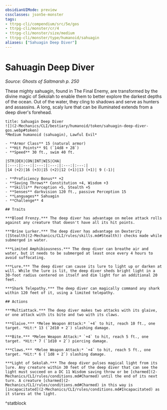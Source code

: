 ```yaml
---
obsidianUIMode: preview
cssclasses: json5e-monster
tags:
- ttrpg-cli/compendium/src/5e/gos
- ttrpg-cli/monster/cr/4
- ttrpg-cli/monster/size/medium
- ttrpg-cli/monster/type/humanoid/sahuagin
aliases: ["Sahuagin Deep Diver"]
---
```

# Sahuagin Deep Diver
*Source: Ghosts of Saltmarsh p. 250*  


These mighty sahuagin, found in The Final Enemy, are transformed by the divine magic of Sekolah to enable them to better explore the darkest depths of the ocean. Out of the water, they cling to shadows and serve as hunters and assassins. A long, scaly lure that can be illuminated extends from a deep diver's forehead.

```ad-statblock
title: Sahuagin Deep Diver
![](2-Mechanics/CLI/bestiary/humanoid/token/sahuagin-deep-diver-gos.webp#token)
*Medium humanoid (sahuagin), Lawful Evil*

- **Armor Class** 15 (natural armor)
- **Hit Points** 91 (`14d8 + 28`) 
- **Speed** 30 ft., swim 40 ft.

|STR|DEX|CON|INT|WIS|CHA|
|:---:|:---:|:---:|:---:|:---:|:---:|
|14 (+2)|16 (+3)|15 (+2)|12 (+1)|13 (+1)| 9 (-1)|

- **Proficiency Bonus** +2
- **Saving Throws** Constitution +4, Wisdom +3
- **Skills** Perception +5, Stealth +5
- **Senses** darkvision 120 ft., passive Perception 15
- **Languages** Sahuagin
- **Challenge** 4

## Traits

***Blood Frenzy.*** The deep diver has advantage on melee attack rolls against any creature that doesn't have all its hit points.

***Brine Lurker.*** The deep diver has advantage on Dexterity ([Stealth](2-Mechanics/CLI/rules/skills.md#Stealth)) checks made while submerged in water.

***Limited Amphibiousness.*** The deep diver can breathe air and water, but it needs to be submerged at least once every 4 hours to avoid suffocating.

***Lure.*** The deep diver can cause its lure to light up or darken at will. While the lure is lit, the deep diver sheds bright light in a 30-foot radius centered on itself and dim light for an additional 20 feet.

***Shark Telepathy.*** The deep diver can magically command any shark within 120 feet of it, using a limited telepathy.

## Actions

***Multiattack.*** The deep diver makes two attacks with its glaive, or one attack with its bite and two with its claws.

***Glaive.*** *Melee Weapon Attack:* `+4` to hit, reach 10 ft., one target. *Hit:* 13 (`2d10 + 2`) slashing damage.

***Bite.*** *Melee Weapon Attack:* `+4` to hit, reach 5 ft., one target. *Hit:* 7 (`1d10 + 2`) piercing damage.

***Claws.*** *Melee Weapon Attack:* `+4` to hit, reach 5 ft., one target. *Hit:* 6 (`1d8 + 2`) slashing damage.

***Light of Sekolah.*** The deep diver pulses magical light from its lure. Any creature within 30 feet of the deep diver that can see the light must succeed on a DC 11 Wisdom saving throw or be [charmed](2-Mechanics/CLI/rules/conditions.md#Charmed) until the end of its next turn. A creature [charmed](2-Mechanics/CLI/rules/conditions.md#Charmed) in this way is [incapacitated](2-Mechanics/CLI/rules/conditions.md#Incapacitated) as it stares at the light.
```
^statblock